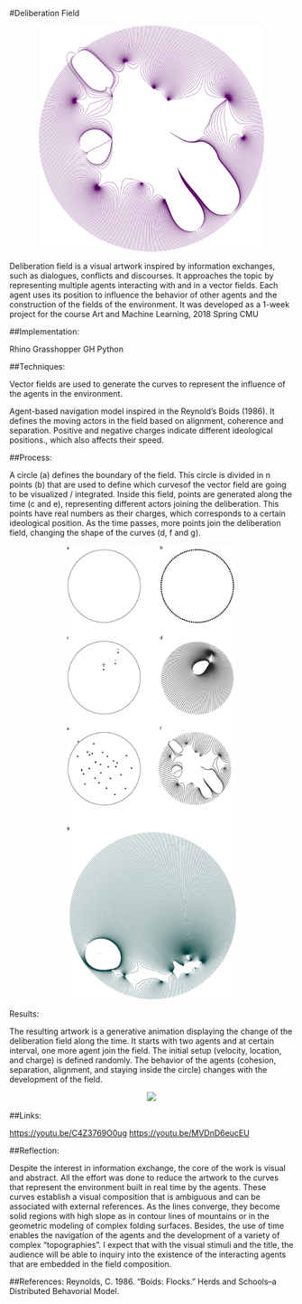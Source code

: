 #Deliberation Field
 
<p align="center">
 <img src="cover.png" width="400">
</p>

Deliberation field is a visual artwork inspired by information exchanges, such as dialogues, conflicts and discourses. It approaches the topic by representing multiple agents interacting with and in a vector fields. Each agent uses its position to influence the behavior of other agents and the construction of the fields of the environment.
It was developed as a 1-week project for the course Art and Machine Learning, 2018 Spring CMU

##Implementation: 

Rhino
Grasshopper
GH Python

##Techniques:

Vector fields are used to generate the curves to represent the influence of the agents in the environment. 

Agent-based navigation model inspired in the Reynold’s Boids (1986). It defines the moving actors in the field based on alignment, coherence and separation. Positive and negative charges indicate different ideological positions., which also affects their speed. 

##Process:

A circle (a) defines the boundary of the field. This circle is divided in n points (b) that are used to define which curvesof the vector field are going to be visualized / integrated. Inside this field, points are generated along the time (c and e), representing different actors joining the deliberation.  This points have real numbers as their charges, which corresponds to a certain ideological position. As the time passes, more points join the deliberation field, changing the shape of the curves (d, f and g).

<p align="center">
 <img src="description.png" width="300">
</p>
Results:

The resulting artwork is a generative animation displaying the change of the deliberation field along the time. It starts with two agents and at certain interval, one more agent join the field. The initial setup (velocity, location, and charge) is defined randomly. The behavior of the agents (cohesion, separation, alignment, and staying inside the circle) changes with the development of the field.   

<p align="center">
 <img src="deliberation.gif">
</p>
##Links:

https://youtu.be/C4Z3769O0ug
https://youtu.be/MVDnD6eucEU

##Reflection:

Despite the interest in information exchange, the core of the work is visual and abstract. All the effort was done to reduce the artwork to the curves that represent the environment built in real time by the agents. These curves establish a visual composition that is ambiguous and can be associated with external references. As the lines converge, they become solid regions with high slope as in contour lines of mountains or in the geometric modeling of complex folding surfaces. Besides, the use of time enables the navigation of the agents and the development of a variety of complex “topographies”. I expect that with the visual stimuli and the title, the audience will be able to inquiry into the existence of the interacting agents that are embedded in the field composition.

##References:
Reynolds, C. 1986. “Boids: Flocks.” Herds and Schools–a Distributed Behavorial Model.
